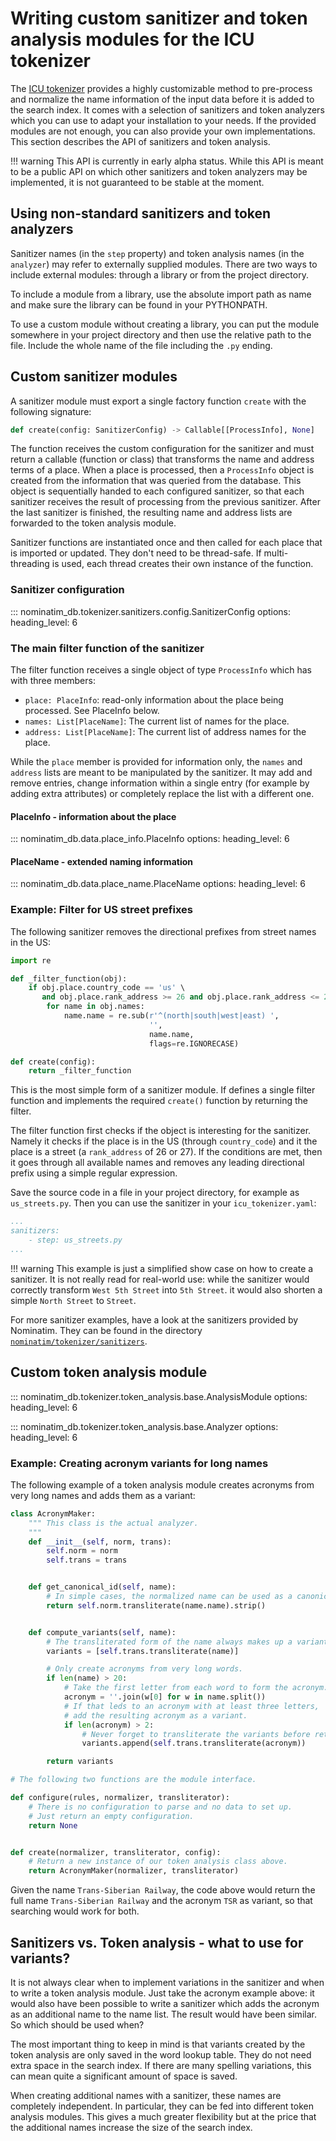 # Writing custom sanitizer and token analysis modules for the ICU tokenizer

The [ICU tokenizer](../customize/Tokenizers.md#icu-tokenizer) provides a
highly customizable method to pre-process and normalize the name information
of the input data before it is added to the search index. It comes with a
selection of sanitizers and token analyzers which you can use to adapt your
installation to your needs. If the provided modules are not enough, you can
also provide your own implementations. This section describes the API
of sanitizers and token analysis.

!!! warning
    This API is currently in early alpha status. While this API is meant to
    be a public API on which other sanitizers and token analyzers may be
    implemented, it is not guaranteed to be stable at the moment.


## Using non-standard sanitizers and token analyzers

Sanitizer names (in the `step` property) and token analysis names (in the
`analyzer`) may refer to externally supplied modules. There are two ways
to include external modules: through a library or from the project directory.

To include a module from a library, use the absolute import path as name and
make sure the library can be found in your PYTHONPATH.

To use a custom module without creating a library, you can put the module
somewhere in your project directory and then use the relative path to the
file. Include the whole name of the file including the `.py` ending.

## Custom sanitizer modules

A sanitizer module must export a single factory function `create` with the
following signature:

``` python
def create(config: SanitizerConfig) -> Callable[[ProcessInfo], None]
```

The function receives the custom configuration for the sanitizer and must
return a callable (function or class) that transforms the name and address
terms of a place. When a place is processed, then a `ProcessInfo` object
is created from the information that was queried from the database. This
object is sequentially handed to each configured sanitizer, so that each
sanitizer receives the result of processing from the previous sanitizer.
After the last sanitizer is finished, the resulting name and address lists
are forwarded to the token analysis module.

Sanitizer functions are instantiated once and then called for each place
that is imported or updated. They don't need to be thread-safe.
If multi-threading is used, each thread creates their own instance of
the function.

### Sanitizer configuration

::: nominatim_db.tokenizer.sanitizers.config.SanitizerConfig
    options:
        heading_level: 6

### The main filter function of the sanitizer

The filter function receives a single object of type `ProcessInfo`
which has with three members:

 * `place: PlaceInfo`: read-only information about the place being processed.
   See PlaceInfo below.
 * `names: List[PlaceName]`: The current list of names for the place.
 * `address: List[PlaceName]`: The current list of address names for the place.

While the `place` member is provided for information only, the `names` and
`address` lists are meant to be manipulated by the sanitizer. It may add and
remove entries, change information within a single entry (for example by
adding extra attributes) or completely replace the list with a different one.

#### PlaceInfo - information about the place

::: nominatim_db.data.place_info.PlaceInfo
    options:
        heading_level: 6


#### PlaceName - extended naming information

::: nominatim_db.data.place_name.PlaceName
    options:
        heading_level: 6


### Example: Filter for US street prefixes

The following sanitizer removes the directional prefixes from street names
in the US:

``` python
import re

def _filter_function(obj):
    if obj.place.country_code == 'us' \
       and obj.place.rank_address >= 26 and obj.place.rank_address <= 27:
        for name in obj.names:
            name.name = re.sub(r'^(north|south|west|east) ',
                               '',
                               name.name,
                               flags=re.IGNORECASE)

def create(config):
    return _filter_function
```

This is the most simple form of a sanitizer module. If defines a single
filter function and implements the required `create()` function by returning
the filter.

The filter function first checks if the object is interesting for the
sanitizer. Namely it checks if the place is in the US (through `country_code`)
and it the place is a street (a `rank_address` of 26 or 27). If the
conditions are met, then it goes through all available names and
removes any leading directional prefix using a simple regular expression.

Save the source code in a file in your project directory, for example as
`us_streets.py`. Then you can use the sanitizer in your `icu_tokenizer.yaml`:

``` yaml
...
sanitizers:
    - step: us_streets.py
...
```

!!! warning
    This example is just a simplified show case on how to create a sanitizer.
    It is not really read for real-world use: while the sanitizer would
    correctly transform `West 5th Street` into `5th Street`. it would also
    shorten a simple `North Street` to `Street`.

For more sanitizer examples, have a look at the sanitizers provided by Nominatim.
They can be found in the directory
[`nominatim/tokenizer/sanitizers`](https://github.com/osm-search/Nominatim/tree/master/nominatim/tokenizer/sanitizers).


## Custom token analysis module

::: nominatim_db.tokenizer.token_analysis.base.AnalysisModule
    options:
        heading_level: 6


::: nominatim_db.tokenizer.token_analysis.base.Analyzer
    options:
        heading_level: 6

### Example: Creating acronym variants for long names

The following example of a token analysis module creates acronyms from
very long names and adds them as a variant:

``` python
class AcronymMaker:
    """ This class is the actual analyzer.
    """
    def __init__(self, norm, trans):
        self.norm = norm
        self.trans = trans


    def get_canonical_id(self, name):
        # In simple cases, the normalized name can be used as a canonical id.
        return self.norm.transliterate(name.name).strip()


    def compute_variants(self, name):
        # The transliterated form of the name always makes up a variant.
        variants = [self.trans.transliterate(name)]

        # Only create acronyms from very long words.
        if len(name) > 20:
            # Take the first letter from each word to form the acronym.
            acronym = ''.join(w[0] for w in name.split())
            # If that leds to an acronym with at least three letters,
            # add the resulting acronym as a variant.
            if len(acronym) > 2:
                # Never forget to transliterate the variants before returning them.
                variants.append(self.trans.transliterate(acronym))

        return variants

# The following two functions are the module interface.

def configure(rules, normalizer, transliterator):
    # There is no configuration to parse and no data to set up.
    # Just return an empty configuration.
    return None


def create(normalizer, transliterator, config):
    # Return a new instance of our token analysis class above.
    return AcronymMaker(normalizer, transliterator)
```

Given the name `Trans-Siberian Railway`, the code above would return the full
name `Trans-Siberian Railway` and the acronym `TSR` as variant, so that
searching would work for both.

## Sanitizers vs. Token analysis - what to use for variants?

It is not always clear when to implement variations in the sanitizer and
when to write a token analysis module. Just take the acronym example
above: it would also have been possible to write a sanitizer which adds the
acronym as an additional name to the name list. The result would have been
similar. So which should be used when?

The most important thing to keep in mind is that variants created by the
token analysis are only saved in the word lookup table. They do not need
extra space in the search index. If there are many spelling variations, this
can mean quite a significant amount of space is saved.

When creating additional names with a sanitizer, these names are completely
independent. In particular, they can be fed into different token analysis
modules. This gives a much greater flexibility but at the price that the
additional names increase the size of the search index.

